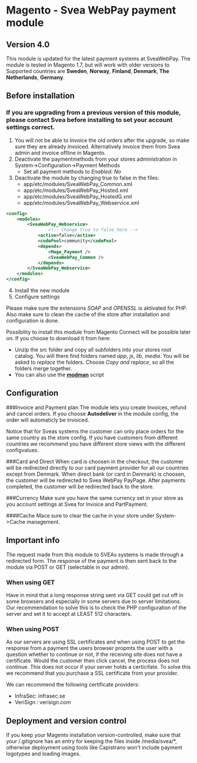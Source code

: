 # Magento - Svea WebPay payment module
## Version 4.0
This module is updated for the latest payment systems at SveaWebPay.
The module is tested in Magento 1.7, but will work with older versions to
Supported countries are
**Sweden**, **Norway**, **Finland**, **Denmark**, **The Netherlands**, **Germany**.

## Before installation
### **If you are upgrading from a previous version of this module, please contact Svea before installing to set your account settings correct.**
    
1. You will not be able to Invoice the old orders after the upgrade, so make sure they are already invoiced. Alternatively invoice them from Svea admin and invoice offline in Magento.
2. Deactivate the paymentmethods from your stores administration in System->Configuration->Payment Methods
	* Set all payment methods to *Enabled: No*
3. Deactivate the module by changing true to false in the files:
	* app/etc/modules/SveaWebPay_Common.xml
	* app/etc/modules/SveaWebPay_Hosted.xml
	* app/etc/modules/SveaWebPay_HostedG.xml
	* app/etc/modules/SveaWebPay_Webservice.xml

```xml
<config>
	<modules>
		<SveaWebPay_Webservice>
                <!-- Change true to false here -->
			<active>false</active>
			<codePool>community</codePool>
			<depends>
				<Mage_Payment />
				<SveaWebPay_Common />
			</depends>
		</SveaWebPay_Webservice>
	</modules>
</config>
```

4. Install the new module
5. Configure settings

Please make sure the extensions *SOAP* and *OPENSSL* is aktivated for PHP. Also make sure to clean the cache of the store after installation and configuration is done.

Possibility to install this module from Magento Connect will be possible later on. If you choose to download it from here:
* Unzip the src folder and copy all subfolders into your stores *root* catalog. You will there find folders named *app*, *js*, *lib*, *media*.
You will be asked to *replace* the folders. Choose *Copy and replace*, so all the folders merge together.
* You can also use the [**modman**](https://github.com/colinmollenhour/modman/wiki/Tutorial) script

## Configuration

###Invoice and Payment plan
The module lets you create Invoices, refund and cancel orders. If you choose **Autodeliver** in the module config, the order will automaticly be invoiced.

Notice that for Sveas systems the customer can only place orders for the same country as the store config.
If you have customers from different countries we recommend you have different store views with the different configvalues.

###Card and Direct
When card is choosen in the checkout, the customer will be redirected directly to our card payment provider for all our countries except from Denmark.
When direct bank (or card in Denmark) is choosen, the customer will be redirected to Svea WebPay PayPage. After payments completed, the customer will be redirected back to the store.

###Currency
Make sure you have the same currency set in your store as you account settings at Svea for Invoice and PartPayment.

####Cache
Mace sure to clear the cache in your store under System->Cache management.

## Important info
The request made from this module to SVEAs systems is made through a redirected form.
The response of the payment is then sent back to the module via POST or GET (selectable in our admin).

### When using GET
Have in mind that a long response string sent via GET could get cut off in some browsers and especially in some servers due to server limitations.
Our recommendation to solve this is to check the PHP configuration of the server and set it to accept at LEAST 512 characters.

### When using POST
As our servers are using SSL certificates and when using POST to get the response from a payment the users browser propmts the user with a question whether to continue or not, if the receiving site does not have a certificate.
Would the customer then click cancel, the process does not continue.  This does not occur if your server holds a certicifate. To solve this we recommend that you purchase a SSL certificate from your provider.

We can recommend the following certificate providers:
* InfraSec:  infrasec.se
* VeriSign : verisign.com

## Deployment and version control
If you keep your Magento installation version-controlled, make sure that your /.gitignore has an entry for keeping the files inside /media/svea/*, otherwise deployment using tools like Capistrano won't include payment logotypes and loading images.
